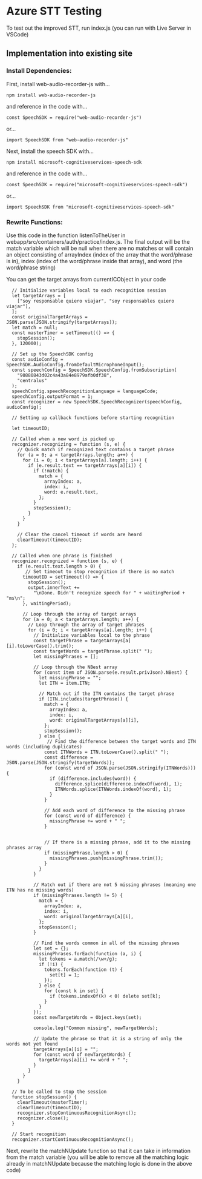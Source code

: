 # Azure STT Testing

To test out the improved STT, run index.js (you can run with Live Server in VSCode)

## Implementation into existing site

### Install Dependencies:

First, install web-audio-recorder-js with...

```
npm install web-audio-recorder-js
```

and reference in the code with...

```
const SpeechSDK = require("web-audio-recorder-js")
```

or...

```
import SpeechSDK from "web-audio-recorder-js"
```

Next, install the speech SDK with...

```
npm install microsoft-cognitiveservices-speech-sdk
```

and reference in the code with...

```
const SpeechSDK = require("microsoft-cognitiveservices-speech-sdk")
```

or...

```
import SpeechSDK from "microsoft-cognitiveservices-speech-sdk"
```

### Rewrite Functions:

Use this code in the function listenToTheUser in webapp/src/containers/auth/practice/index.js. The final output will be the match variable which will be null when there are no matches or will contain an object consisting of arrayIndex (index of the array that the word/phrase is in), index (index of the word/phrase inside that array), and word (the word/phrase string)

You can get the target arrays from currentICObject in your code

```
  // Initialize variables local to each recognition session
  let targetArrays = [
    ["soy responsable quiero viajar", "soy responsables quiero viajar"],
  ];
  const originalTargetArrays = JSON.parse(JSON.stringify(targetArrays));
  let match = null;
  const masterTimer = setTimeout(() => {
    stopSession();
  }, 120000);

  // Set up the SpeechSDK config
  const audioConfig = SpeechSDK.AudioConfig.fromDefaultMicrophoneInput();
  const speechConfig = SpeechSDK.SpeechConfig.fromSubscription(
    "90880843d02c4a43a84e8979afb0df38",
    "centralus"
  );
  speechConfig.speechRecognitionLanguage = languageCode;
  speechConfig.outputFormat = 1;
  const recognizer = new SpeechSDK.SpeechRecognizer(speechConfig, audioConfig);

  // Setting up callback functions before starting recognition

  let timeoutID;

  // Called when a new word is picked up
  recognizer.recognizing = function (s, e) {
    // Quick match if recognized text contains a target phrase
    for (a = 0; a < targetArrays.length; a++) {
      for (i = 0; i < targetArrays[a].length; i++) {
        if (e.result.text == targetArrays[a][i]) {
          if (!match) {
            match = {
              arrayIndex: a,
              index: i,
              word: e.result.text,
            };
          }
          stopSession();
        }
      }
    }

    // Clear the cancel timeout if words are heard
    clearTimeout(timeoutID);
  };

  // Called when one phrase is finished
  recognizer.recognized = function (s, e) {
    if (e.result.text.length > 0) {
       // Set timeout to stop recognition if there is no match
      timeoutID = setTimeout(() => {
        stopSession();
        output.innerText +=
          "\nDone. Didn't recognize speech for " + waitingPeriod + "ms\n";
      }, waitingPeriod);

      // Loop through the array of target arrays
      for (a = 0; a < targetArrays.length; a++) {
        // Loop through the array of target phrases
        for (i = 0; i < targetArrays[a].length; i++) {
          // Initialize variables local to the phrase
          const targetPhrase = targetArrays[a][i].toLowerCase().trim();
          const targetWords = targetPhrase.split(" ");
          let missingPhrases = [];

          // Loop through the NBest array
          for (const item of JSON.parse(e.result.privJson).NBest) {
            let missingPhrase = "";
            let ITN = item.ITN;

            // Match out if the ITN contains the target phrase
            if (ITN.includes(targetPhrase)) {
              match = {
                arrayIndex: a,
                index: i,
                word: originalTargetArrays[a][i],
              };
              stopSession();
            } else {
               // Find the difference between the target words and ITN words (including duplicates)
              const ITNWords = ITN.toLowerCase().split(" ");
              const difference = JSON.parse(JSON.stringify(targetWords));
              for (const word of JSON.parse(JSON.stringify(ITNWords))) {
                if (difference.includes(word)) {
                  difference.splice(difference.indexOf(word), 1);
                  ITNWords.splice(ITNWords.indexOf(word), 1);
                }
              }

              // Add each word of difference to the missing phrase
              for (const word of difference) {
                missingPhrase += word + " ";
              }


              // If there is a missing phrase, add it to the missing phrases array
              if (missingPhrase.length > 0) {
                missingPhrases.push(missingPhrase.trim());
              }
            }
          }

          // Match out if there are not 5 missing phrases (meaning one ITN has no missing words)
          if (missingPhrases.length != 5) {
            match = {
              arrayIndex: a,
              index: i,
              word: originalTargetArrays[a][i],
            };
            stopSession();
          }

          // Find the words common in all of the missing phrases
          let set = {};
          missingPhrases.forEach(function (a, i) {
            let tokens = a.match(/\w+/g);
            if (!i) {
              tokens.forEach(function (t) {
                set[t] = 1;
              });
            } else {
              for (const k in set) {
                if (tokens.indexOf(k) < 0) delete set[k];
              }
            }
          });
          const newTargetWords = Object.keys(set);

          console.log("Common missing", newTargetWords);

          // Update the phrase so that it is a string of only the words not yet found
          targetArrays[a][i] = "";
          for (const word of newTargetWords) {
            targetArrays[a][i] += word + " ";
          }
        }
      }
    }

  // To be called to stop the session
  function stopSession() {
    clearTimeout(masterTimer);
    clearTimeout(timeoutID);
    recognizer.stopContinuousRecognitionAsync();
    recognizer.close();
  }

  // Start recognition
  recognizer.startContinuousRecognitionAsync();

```

Next, rewrite the matchNUpdate function so that it can take in information from the match variable (you will be able to remove all the matching logic already in matchNUpdate because the matching logic is done in the above code)
